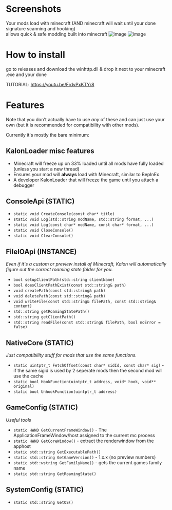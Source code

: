 # Screenshots

Your mods load with minecraft (AND minecraft will wait until your done signature scanning and hooking)</br>
allows quick & safe modding built into minecraft
![image](https://github.com/user-attachments/assets/9728d750-ca40-44bd-b9ab-5e3aba2b761e)
![image](https://github.com/user-attachments/assets/2fcc8d24-8e46-4b87-83b6-c02117faaff1)

# How to install

go to releases and download the winhttp.dll & drop it next to your minecraft .exe and your done

TUTORIAL: https://youtu.be/FrdvPxKTYr8

# Features

Note that you don't actually have to use *any* of these and can just use your own (but it is recommended for compatibility with other mods).

Currently it's mostly the bare minimum:

## KalonLoader misc features

- Minecraft will freeze up on 33% loaded until all mods have fully loaded (unless you start a new thread)
- Ensures your mod will **always** load with Minecraft, similar to BepInEx
- A developer KalonLoader that will freeze the game until you attach a debugger

## ConsoleApi (STATIC)

- `static void CreateConsole(const char* title)`
- `static void Log(std::string modName, std::string format, ...)`
- `static void Log(const char* modName, const char* format, ...)`
- `static void CloseConsole()`
- `static void ClearConsole()`

## FileIOApi (INSTANCE)

*Even if it's a custom or preview install of Minecraft, Kalon will automatically figure out the correct roaming state folder for you.*

- `bool setupClientPath(std::string clientName)`
- `bool doesClientPathExist(const std::string& path)`
- `void createPath(const std::string& path)`
- `void deletePath(const std::string& path)`
- `void writeFile(const std::string& filePath, const std::string& content)`
- `std::string getRoamingStatePath()`
- `std::string getClientPath()`
- `std::string readFile(const std::string& filePath, bool noError = false)`

## NativeCore (STATIC)

*Just compatibility stuff for mods that use the same functions.*

- `static uintptr_t FetchOffset(const char* sidId, const char* sig)` - if the same sigid is used by 2 seperate mods then the second mod will use the cache
- `static bool HookFunction(uintptr_t address, void* hook, void** original)`
- `static bool UnhookFunction(uintptr_t address)`

## GameConfig (STATIC)

*Useful tools*

- `static HWND GetCurrentFrameWindow()` - The ApplicationFrameWindow/host assigned to the current mc process
- `static HWND GetCoreWindow()` - extract the renderwindow from the apphost
- `static std::string GetExecutablePath()`
- `static std::string GetGameVersion()` - 1.x.x (no preview numbers)
- `static std::wstring GetFamilyName()` - gets the current games family name
- `static std::string GetRoamingState()`

## SystemConfig (STATIC)

- `static std::string GetOS()`
